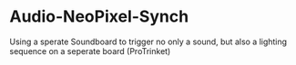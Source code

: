 # Audio-NeoPixel-Synch
Using a sperate Soundboard to trigger no only a sound, but also a lighting sequence on a seperate board (ProTrinket)
